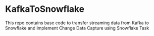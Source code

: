 # KafkaToSnowflake
This repo contains base code to transfer streaming data from Kafka to Snowflake and implement Change Data Capture using Snowflake Task
